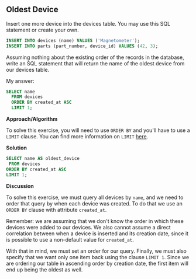 ## Oldest Device

Insert one more device into the devices table. You may use this SQL statement or create your own.

```sql
INSERT INTO devices (name) VALUES ('Magnetometer');
INSERT INTO parts (part_number, device_id) VALUES (42, 3);
```

Assuming nothing about the existing order of the records in the database, write an SQL statement that will return the name of the oldest device from our devices table.


My answer:
```sql
SELECT name
  FROM devices
  ORDER BY created_at ASC
  LIMIT 1;
```


**Approach/Algorithm**

To solve this exercise, you will need to use `ORDER BY` and you'll have to use a `LIMIT` clause. You can find more information on `LIMIT` [here](https://launchschool.com/books/sql/read/more_on_select#limitoffset).

**Solution**
```sql
SELECT name AS oldest_device
 FROM devices
ORDER BY created_at ASC
LIMIT 1;
```

**Discussion**

To solve this exercise, we must query all devices by `name`, and we need to order that query by when each device was created. To do that we use an `ORDER BY` clause with attribute `created_at`.

Remember: we are assuming that we don't know the order in which these devices were added to our devices. We also cannot assume a direct correlation between when a device is inserted and its creation date, since it is possible to use a non-default value for `created_at`.

With that in mind, we must set an order for our query. Finally, we must also specify that we want only one item back using the clause `LIMIT 1`. Since we are ordering our table in ascending order by creation date, the first item will end up being the oldest as well.


